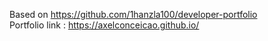 Based on https://github.com/1hanzla100/developer-portfolio  
Portfolio link : https://axelconceicao.github.io/
